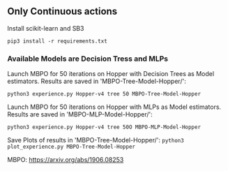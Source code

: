 ## Only Continuous actions


Install scikit-learn and SB3

```pip3 install -r requirements.txt```

### Available Models are Decision Tress and MLPs

Launch MBPO for 50 iterations on Hopper with Decision Trees as Model estimators.
Results are saved in 'MBPO-Tree-Model-Hopper/':

```python3 experience.py Hopper-v4 tree 50 MBPO-Tree-Model-Hopper```


Launch MBPO for 50 iterations on Hopper with MLPs as Model estimators.
Results are saved in 'MBPO-MLP-Model-Hopper/':

```python3 experience.py Hopper-v4 tree 50O MBPO-MLP-Model-Hopper```

Save Plots of results in 'MBPO-Tree-Model-Hopper/':
```python3 plot_experience.py MBPO-Tree-Model-Hopper```

MBPO: https://arxiv.org/abs/1906.08253

